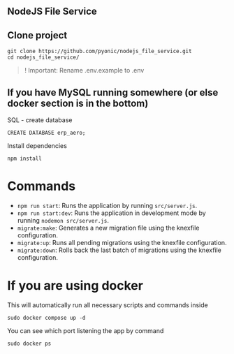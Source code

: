 ## NodeJS File Service

## Clone project

```
git clone https://github.com/pyonic/nodejs_file_service.git
cd nodejs_file_service/
```

> ! Important: Rename .env.example to .env

## If you have MySQL running somewhere (or else docker section is in the bottom)
SQL - create database
```
CREATE DATABASE erp_aero;
```

Install dependencies

`npm install`

# Commands

- `npm run start`: Runs the application by running `src/server.js`.
- `npm run start:dev`: Runs the application in development mode by running `nodemon src/server.js`.
- `migrate:make`: Generates a new migration file using the knexfile configuration.
- `migrate:up`: Runs all pending migrations using the knexfile configuration.
- `migrate:down`: Rolls back the last batch of migrations using the knexfile configuration.

# If you are using docker

This will automatically run all necessary scripts and commands inside

```
sudo docker compose up -d
```

You can see which port listening the app by command

```
sudo docker ps
```

